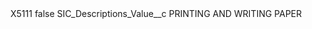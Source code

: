 <?xml version="1.0" encoding="UTF-8"?>
<CustomMetadata xmlns="http://soap.sforce.com/2006/04/metadata" xmlns:xsi="http://www.w3.org/2001/XMLSchema-instance" xmlns:xsd="http://www.w3.org/2001/XMLSchema">
    <label>X5111</label>
    <protected>false</protected>
    <values>
        <field>SIC_Descriptions_Value__c</field>
        <value xsi:type="xsd:string">PRINTING AND WRITING PAPER</value>
    </values>
</CustomMetadata>
